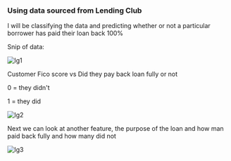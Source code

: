 ### Using data sourced from Lending Club

I will be classifying the data and predicting whether or not a particular borrower has paid their loan back 100%

Snip of data:

![lg1](https://user-images.githubusercontent.com/60201899/88082656-092d3000-cb50-11ea-91b3-ac69ae0b2d43.PNG)

 Customer Fico score vs Did they pay back loan fully or not
 
 0 = they didn't
 
 1 = they did

![lg2](https://user-images.githubusercontent.com/60201899/88082658-0b8f8a00-cb50-11ea-9731-502275471764.PNG)

Next we can look at another feature, the purpose of the loan and how man paid back fully and how many did not

![lg3](https://user-images.githubusercontent.com/60201899/88082665-0e8a7a80-cb50-11ea-9a59-8975f8b8b3c1.PNG)

